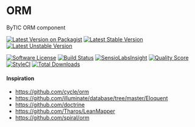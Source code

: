 # ORM
ByTIC ORM component

[![Latest Version on Packagist](https://img.shields.io/packagist/v/bytic/orm.svg?style=flat-square)](https://packagist.org/packages/bytic/orm)
[![Latest Stable Version](https://poser.pugx.org/bytic/orm/v/stable)](https://packagist.org/packages/bytic/orm)
[![Latest Unstable Version](https://poser.pugx.org/bytic/orm/v/unstable)](https://packagist.org/packages/bytic/orm)

[![Software License](https://img.shields.io/badge/license-MIT-brightgreen.svg?style=flat-square)](LICENSE)
[![Build Status](https://img.shields.io/travis/bytic/orm/master.svg?style=flat-square)](https://travis-ci.org/bytic/framework)
[![SensioLabsInsight](https://insight.sensiolabs.com/projects/fac4cb9c-22b4-47e9-aabc-4344588434a4/mini.png)](https://insight.sensiolabs.com/projects/fac4cb9c-22b4-47e9-aabc-4344588434a4)
[![Quality Score](https://img.shields.io/scrutinizer/g/bytic/orm.svg?style=flat-square)](https://scrutinizer-ci.com/g/bytic/orm)
[![StyleCI](https://styleci.io/repos/119893593/shield?branch=master)](https://styleci.io/repos/119893593)
[![Total Downloads](https://img.shields.io/packagist/dt/bytic/orm.svg?style=flat-square)](https://packagist.org/packages/bytic/orm)

#### Inspiration
* https://github.com/cycle/orm
* https://github.com/illuminate/database/tree/master/Eloquent
* https://github.com/doctrine
* https://github.com/Tharos/LeanMapper
* https://github.com/spiral/orm